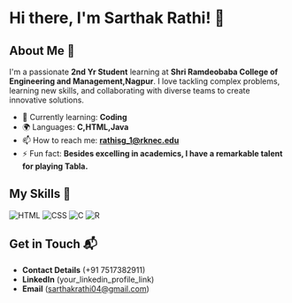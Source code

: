 # Hi there, I'm Sarthak Rathi! 👋

## About Me 🚀

I'm a passionate **2nd Yr Student** learning at **Shri Ramdeobaba College of Engineering and Management,Nagpur**. I love tackling complex problems, learning new skills, and collaborating with diverse teams to create innovative solutions.

- 🌱 Currently learning: **Coding**
- 🌍 Languages: **C,HTML,Java**
- 📫 How to reach me: **rathisg_1@rknec.edu**
- ⚡ Fun fact: **Besides excelling in academics, I have a remarkable talent for playing Tabla.**

## My Skills 🧠

![HTML](https://img.shields.io/badge/-HTML-E34F26?style=flat-square&logo=html5&logoColor=white)
![CSS](https://img.shields.io/badge/-CSS-1572B6?style=flat-square&logo=css3&logoColor=white)
![C](https://img.shields.io/badge/C-00599C?style=for-the-badge&logo=c&logoColor=white)
![R](https://img.shields.io/badge/R-276DC3?style=for-the-badge&logo=r&logoColor=white)

## Get in Touch 📬

- **Contact Details** (+91 7517382911)
- **LinkedIn** (your_linkedin_profile_link)
- **Email** (sarthakrathi04@gmail.com)


